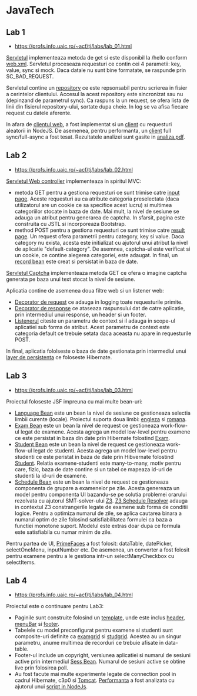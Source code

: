 # JavaTech

## Lab 1

* https://profs.info.uaic.ro/~acf/tj/labs/lab_01.html

[Servletul](https://github.com/llalexandru00/JavaTech/blob/main/lab1/src/main/java/ro/uaic/info/jt/MainServlet.java) implementeaza metoda de get si este disponibil la /hello conform [web.xml](https://github.com/llalexandru00/JavaTech/blob/main/lab1/src/main/webapp/WEB-INF/web.xml). Servletul proceseaza requesturi ce contin cei 4 parametii: key, value, sync si mock. Daca datale nu sunt bine formatate, se raspunde prin SC_BAD_REQUEST.

Servletul contine un [repository](https://github.com/llalexandru00/JavaTech/blob/main/lab1/src/main/java/ro/uaic/info/jt/Repository.java) ce este repsonsabil pentru scrierea in fisier a cerintelor clientului. Accesul la acest repository este sincronizat sau nu (depinzand de parametrul sync). Ca raspuns la un request, se ofera lista de linii din fisierul repository-ului, sortate dupa cheie. In log se va afisa fiecare request cu datele aferente.

In afara de [clientul web](https://github.com/llalexandru00/JavaTech/blob/main/lab1/src/main/webapp/index.jsp), a fost implementat si un [client](https://github.com/llalexandru00/JavaTech/blob/main/lab1/async.js) cu requesturi aleatorii in NodeJS. De asemenea, pentru performanta, un [client](https://github.com/llalexandru00/JavaTech/blob/main/lab1/async2.js) full sync/full-async a fost tesat. Rezultatele analizei sunt gasite in [analiza.pdf](https://github.com/llalexandru00/JavaTech/blob/main/lab1/analiza.pdf).


## Lab 2

* https://profs.info.uaic.ro/~acf/tj/labs/lab_02.html

[Servletul Web controller](https://github.com/llalexandru00/JavaTech/blob/main/lab2/src/main/java/ro/uaic/info/mt2/WebController.java) implementeaza in spiritul MVC:
* metoda GET pentru a gestiona requesturi ce sunt trimise catre [input page](https://github.com/llalexandru00/JavaTech/blob/main/lab2/src/main/webapp/input.jsp). Aceste requesturi au ca atribute categoria preselectata (daca utilizatorul are un cookie ce sa specifice acest lucru) si multimea categoriilor stocate in baza de date. Mai mult, la nivel de sesiune se adauga un atribut pentru generarea de captcha. In sfarsit, pagina este construita cu JSTL si incorporeaza Bootstrap. 
* method POST pentru a gestiona requesturi ce sunt trimise catre [result page](https://github.com/llalexandru00/JavaTech/blob/main/lab2/src/main/webapp/result.jsp). Un request ofera parametrii pentru category, key si value. Daca category nu exista, acesta este initializat cu ajutorul unui atribut la nivel de aplicatie "default-category". De asemnea, captcha-ul este verificat si un cookie, ce contine alegerea categoriei, este adaugat. In final, un [record bean](https://github.com/llalexandru00/JavaTech/blob/main/lab2/src/main/java/ro/uaic/info/mt2/beans/Record.java) este creat si persistat in baza de date.

[Servletul Captcha](https://github.com/llalexandru00/JavaTech/blob/main/lab2/src/main/java/ro/uaic/info/mt2/CaptchaHelper.java) implementeaza metoda GET ce ofera o imagine captcha generata pe baza unui text stocat la nivel de sesiune.

Aplicatia contine de asemenea doua filtre web si un listener web:
* [Decorator de request](https://github.com/llalexandru00/JavaTech/blob/main/lab2/src/main/java/ro/uaic/info/mt2/decorators/RequestDecorator.java) ce adauga in logging toate requesturile primite.
* [Decorator de response](https://github.com/llalexandru00/JavaTech/blob/main/lab2/src/main/java/ro/uaic/info/mt2/decorators/ResponseDecorator.java) ce ataseaza raspunsului dat de catre aplicatie, prin intermediul unui response, un header si un footer.
* [Listenerul](https://github.com/llalexandru00/JavaTech/blob/main/lab2/src/main/java/ro/uaic/info/mt2/listeners/CoreWebListener.java) citeste un parametru de context si il adauga in scope-ul aplicatiei sub forma de atribut. Acest parametru de context este categoria default ce trebuie setata daca aceasta nu apare in requesturile POST.

In final, aplicatia fololseste o baza de date gestionata prin intermediul unui [layer de persistenta](https://github.com/llalexandru00/JavaTech/blob/main/lab2/src/main/java/ro/uaic/info/mt2/Persistence.java) ce foloseste Hibernate.


## Lab 3

* https://profs.info.uaic.ro/~acf/tj/labs/lab_03.html

Proiectul foloseste JSF impreuna cu mai multe bean-uri:
* [Language Bean](https://github.com/llalexandru00/JavaTech/blob/main/lab3/src/main/java/ro/uaic/info/mt3/beans/LanguageBean.java) este un bean la nivel de sesiune ce gestioneaza selectia limbii curente (locale). Proiectul suporta doua limbi: [engleza](https://github.com/llalexandru00/JavaTech/blob/main/lab3/src/main/resources/Messages.properties) si [romana](https://github.com/llalexandru00/JavaTech/blob/main/lab3/src/main/resources/Messages_ro_RO.properties).
* [Exam Bean](https://github.com/llalexandru00/JavaTech/blob/main/lab3/src/main/java/ro/uaic/info/mt3/beans/ExamBean.java) este un bean la nivel de request ce gestioneaza work-flow-ul legat de examene. Acesta agrega un model low-level pentru examene ce este persistat in baza din date prin Hibernate folostind [Exam](https://github.com/llalexandru00/JavaTech/blob/main/lab3/src/main/java/ro/uaic/info/mt3/model/Exam.java).
* [Student Bean](https://github.com/llalexandru00/JavaTech/blob/main/lab3/src/main/java/ro/uaic/info/mt3/beans/StudentBean.java) este un bean la nivel de request ce gestioneaza work-flow-ul legat de studenti. Acesta agrega un model low-level pentru studenti ce este peristat in baza de date prin Hibvernate folostind [Student](https://github.com/llalexandru00/JavaTech/blob/main/lab3/src/main/java/ro/uaic/info/mt3/model/Student.java). Relatia examene-studenti este many-to-many, motiv pentru care, fizic, baza de date contine si un tabel ce mapeaza id-uri de studenti la id-uri de examene.
* [Schedule Bean](https://github.com/llalexandru00/JavaTech/blob/main/lab3/src/main/java/ro/uaic/info/mt3/beans/ScheduleBean.java) este un bean la nivel de request ce gestioneaza componenta de grupare a examenelor pe zile. Acesta genereaza un model pentru componenta UI bazandu-se pe solutia problemei orarului rezolvata cu ajutorul SMT-solver-ului [Z3](https://github.com/Z3Prover/z3). [Z3 Schedule Resolver](https://github.com/llalexandru00/JavaTech/blob/main/lab3/src/main/java/ro/uaic/info/mt3/util/Z3ScheduleResolver.java) adauga in contextul Z3 constrangerile legate de examene sub forma de conditii logice. Pentru a optimiza numarul de zile, se aplica cautarea binara a numarul optim de zile folosind satisfiabilitatea formulei ca baza a functiei monotone suport. Modelul este extras doar dupa ce formula este satisfiabila cu numar minim de zile.

Pentru partea de UI, [PrimeFaces](https://www.primefaces.org/) a fost folosit: dataTable, datePicker, selectOneMenu, inputNumber etc. De asemenea, un converter a fost folosit pentru examene pentru a le gestiona intr-un selectManyCheckbox cu selectItems.


## Lab 4

* https://profs.info.uaic.ro/~acf/tj/labs/lab_04.html

Proiectul este o continuare pentru Lab3:
* Paginile sunt construite folosind un [template](https://github.com/llalexandru00/JavaTech/blob/main/lab4/src/main/webapp/WEB-INF/templates/page.xhtml), unde este inclus [header](https://github.com/llalexandru00/JavaTech/blob/main/lab4/src/main/webapp/WEB-INF/decorators/header.xhtml), [menuBar](https://github.com/llalexandru00/JavaTech/blob/main/lab4/src/main/webapp/WEB-INF/decorators/menuBar.xhtml) si [footer](https://github.com/llalexandru00/JavaTech/blob/main/lab4/src/main/webapp/WEB-INF/decorators/footer.xhtml).
* Tabelele cu model preconfigurat pentru examene si studenti sunt composite-uri definite ca [examgrid](https://github.com/llalexandru00/JavaTech/blob/main/lab4/src/main/webapp/resources/components/examgrid.xhtml) si [studgrid](https://github.com/llalexandru00/JavaTech/blob/main/lab4/src/main/webapp/resources/components/studgrid.xhtml). Acestea au un singur parametru, anume multimea de recorduri ce trebuie afisate in data-table.
* Footer-ul include un copyright, versiunea aplicatiei si numarul de sesiuni active prin intermediul [Sess Bean](https://github.com/llalexandru00/JavaTech/blob/main/lab4/src/main/java/ro/uaic/info/mt4/beans/SessBean.java). Numarul de sesiuni active se obtine live prin folosirea poll.
* Au fost facute mai multe experimente legate de connection pool in cadrul Hibernate, c3p0 si [Tomcat](https://github.com/llalexandru00/JavaTech/blob/main/lab4/src/main/webapp/META-INF/context.xml). [Performanta](https://github.com/llalexandru00/JavaTech/blob/main/lab4/analiza.pdf) a fost analizata cu ajutorul unui [script in NodeJs](https://github.com/llalexandru00/JavaTech/blob/main/lab4/profile.js).
